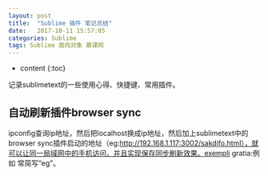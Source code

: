 ```yaml
---
layout: post
title:  "Sublime 插件 笔记总结"
date:   2017-10-11 15:57:05
categories: Sublime
tags: Sublime 面向对象 慕课网 
---
```


* content
{:toc}

记录sublimetext的一些使用心得、快捷键、常用插件。





## 自动刷新插件browser sync

ipconfig查询ip地址，然后把localhost换成ip地址，然后加上sublimetext中的browser sync插件启动的地址（eg:http://192.168.1.117:3002/sakdjfo.html），就可以让同一局域网中的手机访问，并且实现保存同步刷新效果。exempli gratia:例如  常简写“eg”。


